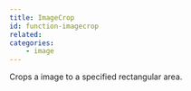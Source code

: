 ```yaml
---
title: ImageCrop
id: function-imagecrop
related:
categories:
    - image
---
```


Crops a image to a specified rectangular area.